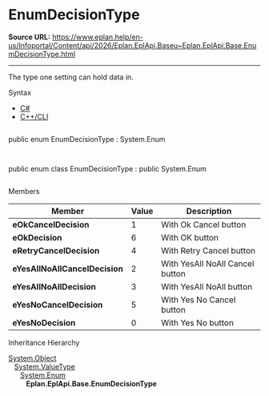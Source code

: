 # EnumDecisionType

**Source URL:** https://www.eplan.help/en-us/Infoportal/Content/api/2026/Eplan.EplApi.Baseu~Eplan.EplApi.Base.EnumDecisionType.html

---

The type one setting can hold data in.

Syntax

- [C#](#i-syntax-CS)
- [C++/CLI](#i-syntax-CPP2005)

```
```
public enum EnumDecisionType : System.Enum
```
```

```
```
public enum class EnumDecisionType : public System.Enum
```
```

Members

| Member | Value | Description |
| --- | --- | --- |
| **eOkCancelDecision** | 1 | With Ok Cancel button |
| **eOkDecision** | 6 | With OK button |
| **eRetryCancelDecision** | 4 | With Retry Cancel button |
| **eYesAllNoAllCancelDecision** | 2 | With YesAll NoAll Cancel button |
| **eYesAllNoAllDecision** | 3 | With YesAll NoAll button |
| **eYesNoCancelDecision** | 5 | With Yes No Cancel button |
| **eYesNoDecision** | 0 | With Yes No button |

Inheritance Hierarchy

[System.Object](#)  
   [System.ValueType](#)  
      [System.Enum](#)  
         **Eplan.EplApi.Base.EnumDecisionType**
